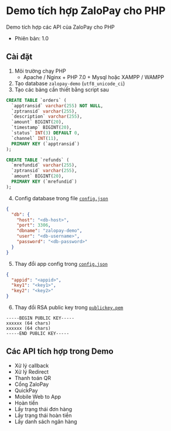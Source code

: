 # Demo tích hợp ZaloPay cho PHP

Demo tích hợp các API của ZaloPay cho PHP

* Phiên bản: 1.0

## Cài đặt

1. Môi trường chạy PHP
   * Apache / Nginx + PHP 7.0 + Mysql hoặc XAMPP / WAMPP 
2. Tạo database `zalopay-demo` (`utf8_unicode_ci`)
3. Tạo các bảng cần thiết bằng script sau

```sql
CREATE TABLE `orders` (
  `apptransid` varchar(255) NOT NULL,
  `zptransid` varchar(255),
  `description` varchar(255),
  `amount` BIGINT(20),
  `timestamp` BIGINT(20),
  `status` INT(3) DEFAULT 0,
  `channel` INT(11),
  PRIMARY KEY (`apptransid`)
);

CREATE TABLE `refunds` (
  `mrefundid` varchar(255),
  `zptransid` varchar(255),
  `amount` BIGINT(20),
  PRIMARY KEY (`mrefundid`)
);
```

4. Config database trong file [`config.json`](./config.json)

```json
{
  "db": {
    "host": "<db-host>",
    "port": 3306,
    "dbname": "zalopay-demo",
    "user": "<db-username>",
    "password": "<db-password>"
  }
}
```

5. Thay đổi app config trong [`config.json`](./config.json)

```json
{
  "appid": "<appid>",
  "key1": "<key1>",
  "key2": "<key2>"
}
```

6. Thay đổi RSA public key trong [`publickey.pem`](./publickey.pem)

```pem
-----BEGIN PUBLIC KEY-----
xxxxxx (64 chars)
xxxxxx (64 chars)
-----END PUBLIC KEY-----
```

## Các API tích hợp trong Demo

* Xử lý callback
* Xử lý Redirect
* Thanh toán QR
* Cổng ZaloPay
* QuickPay
* Mobile Web to App
* Hoàn tiền
* Lấy trạng thái đơn hàng
* Lấy trạng thái hoàn tiền
* Lấy danh sách ngân hàng